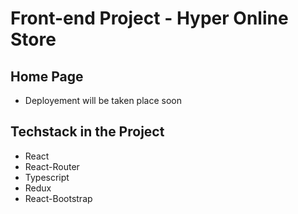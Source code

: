 # Front-end Project - Hyper Online Store

## Home Page

 - Deployement will be taken place soon
  
## Techstack in the Project

- React
- React-Router
- Typescript
- Redux
- React-Bootstrap
